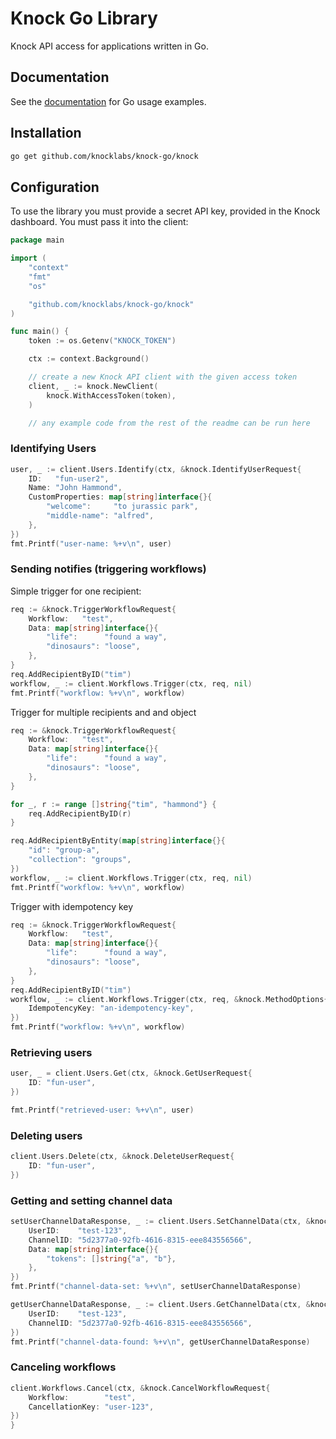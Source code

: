 # Knock Go Library

Knock API access for applications written in Go.

## Documentation

See the [documentation](https://docs.knock.app/) for Go usage examples.

## Installation

```sh
go get github.com/knocklabs/knock-go/knock
```

## Configuration

To use the library you must provide a secret API key, provided in the Knock dashboard. You must pass it into the client:

```go
package main

import (
    "context"
    "fmt"
    "os"

    "github.com/knocklabs/knock-go/knock"
)

func main() {
    token := os.Getenv("KNOCK_TOKEN")

    ctx := context.Background()

    // create a new Knock API client with the given access token
    client, _ := knock.NewClient(
        knock.WithAccessToken(token),
    )

    // any example code from the rest of the readme can be run here

```

### Identifying Users

```go
user, _ := client.Users.Identify(ctx, &knock.IdentifyUserRequest{
    ID:   "fun-user2",
    Name: "John Hammond",
    CustomProperties: map[string]interface{}{
        "welcome":     "to jurassic park",
        "middle-name": "alfred",
    },
})
fmt.Printf("user-name: %+v\n", user)
```

### Sending notifies (triggering workflows)

Simple trigger for one recipient:

```go
req := &knock.TriggerWorkflowRequest{
    Workflow:   "test",
    Data: map[string]interface{}{
        "life":      "found a way",
        "dinosaurs": "loose",
    },
}
req.AddRecipientByID("tim")
workflow, _ := client.Workflows.Trigger(ctx, req, nil)
fmt.Printf("workflow: %+v\n", workflow)
```

Trigger for multiple recipients and and object

```go
req := &knock.TriggerWorkflowRequest{
    Workflow:   "test",
    Data: map[string]interface{}{
        "life":      "found a way",
        "dinosaurs": "loose",
    },
}

for _, r := range []string{"tim", "hammond"} {
    req.AddRecipientByID(r)
}

req.AddRecipientByEntity(map[string]interface{}{
    "id": "group-a",
    "collection": "groups",
})
workflow, _ := client.Workflows.Trigger(ctx, req, nil)
fmt.Printf("workflow: %+v\n", workflow)
```

Trigger with idempotency key
```go
req := &knock.TriggerWorkflowRequest{
    Workflow:   "test",
    Data: map[string]interface{}{
        "life":      "found a way",
        "dinosaurs": "loose",
    },
}
req.AddRecipientByID("tim")
workflow, _ := client.Workflows.Trigger(ctx, req, &knock.MethodOptions{
    IdempotencyKey: "an-idempotency-key",
})
fmt.Printf("workflow: %+v\n", workflow)
```

### Retrieving users

```go
user, _ = client.Users.Get(ctx, &knock.GetUserRequest{
    ID: "fun-user",
})

fmt.Printf("retrieved-user: %+v\n", user)
```

### Deleting users

```go
client.Users.Delete(ctx, &knock.DeleteUserRequest{
    ID: "fun-user",
})
```

### Getting and setting channel data

```go
setUserChannelDataResponse, _ := client.Users.SetChannelData(ctx, &knock.SetUserChannelDataRequest{
    UserID:    "test-123",
    ChannelID: "5d2377a0-92fb-4616-8315-eee843556566",
    Data: map[string]interface{}{
        "tokens": []string{"a", "b"},
    },
})
fmt.Printf("channel-data-set: %+v\n", setUserChannelDataResponse)

getUserChannelDataResponse, _ := client.Users.GetChannelData(ctx, &knock.GetUserChannelDataRequest{
    UserID:    "test-123",
    ChannelID: "5d2377a0-92fb-4616-8315-eee843556566",
})
fmt.Printf("channel-data-found: %+v\n", getUserChannelDataResponse)
```

### Canceling workflows

```go
client.Workflows.Cancel(ctx, &knock.CancelWorkflowRequest{
    Workflow:        "test",
    CancellationKey: "user-123",
})
}
```
